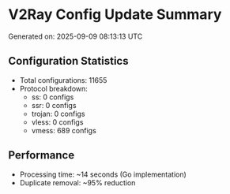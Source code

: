 # V2Ray Config Update Summary
Generated on: 2025-09-09 08:13:13 UTC

## Configuration Statistics
- Total configurations: 11655
- Protocol breakdown:
  - ss: 0 configs
  - ssr: 0 configs
  - trojan: 0 configs
  - vless: 0 configs
  - vmess: 689 configs

## Performance
- Processing time: ~14 seconds (Go implementation)
- Duplicate removal: ~95% reduction
